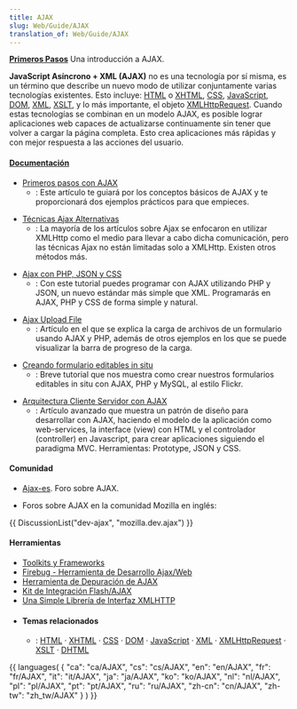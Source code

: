 ```yaml
---
title: AJAX
slug: Web/Guide/AJAX
translation_of: Web/Guide/AJAX
---
```

**[Primeros Pasos](/es/docs/Web/Guide/AJAX/Getting_Started)**
Una introducción a AJAX.

**JavaScript Asíncrono + XML (AJAX)** no es una tecnología por sí misma, es un término que describe un nuevo modo de utilizar conjuntamente varias tecnologías existentes. Esto incluye: [HTML](es/HTML) o [XHTML](es/XHTML), [CSS](es/CSS), [JavaScript](es/JavaScript), [DOM](es/DOM), [XML](es/XML), [XSLT](es/XSLT), y lo más importante, el objeto [XMLHttpRequest](es/XMLHttpRequest). Cuando estas tecnologías se combinan en un modelo AJAX, es posible lograr aplicaciones web capaces de actualizarse continuamente sin tener que volver a cargar la página completa. Esto crea aplicaciones más rápidas y con mejor respuesta a las acciones del usuario.

#### [Documentación](/Special:Tags?tag=AJAX&language=es "Special:Tags?tag=AJAX&language=es")

- [Primeros pasos con AJAX](/es/docs/Web/Guide/AJAX/Getting_Started)
  - : Este artículo te guiará por los conceptos básicos de AJAX y te proporcionará dos ejemplos prácticos para que empieces.

<!---->

- [Técnicas Ajax Alternativas](http://www.webreference.com/programming/ajax_tech/)
  - : La mayoría de los artículos sobre Ajax se enfocaron en utilizar XMLHttp como el medio para llevar a cabo dicha comunicación, pero las técnicas Ajax no están limitadas solo a XMLHttp. Existen otros métodos más.

<!---->

- [Ajax con PHP, JSON y CSS](http://thinkcoderepeat.blogspot.com/2006/02/tutorial-de-ajax-con-php-y-json.html)
  - : Con este tutorial puedes programar con AJAX utilizando PHP y JSON, un nuevo estándar más simple que XML. Programarás en AJAX, PHP y CSS de forma simple y natural.

<!---->

- [Ajax Upload File](http://webdev20.blogspot.com/2006/02/ajax-upload-file.html)
  - : Artículo en el que se explica la carga de archivos de un formulario usando AJAX y PHP, además de otros ejemplos en los que se puede visualizar la barra de progreso de la carga.

<!---->

- [Creando formulario editables in situ](http://www.baluart.net/articulo/346/edicion-in-situ-con-ajax.php)
  - : Breve tutorial que nos muestra como crear nuestros formularios editables in situ con AJAX, PHP y MySQL, al estilo Flickr.

<!---->

- [Arquitectura Cliente Servidor con AJAX](http://thinkcoderepeat.blogspot.com/2006/08/arquitectura-cliente-servidor-con-ajax.html)
  - : Artículo avanzado que muestra un patrón de diseño para desarrollar con AJAX, haciendo el modelo de la aplicación como web-services, la interface (view) con HTML y el controlador (controller) en Javascript, para crear aplicaciones siguiendo el paradigma MVC. Herramientas: Prototype, JSON y CSS.

#### Comunidad

- [Ajax-es](http://groups.google.es/group/Ajax-es?lnk=sg&hl=es). Foro sobre AJAX.

<!---->

- Foros sobre AJAX en la comunidad Mozilla en inglés:

{{ DiscussionList("dev-ajax", "mozilla.dev.ajax") }}

#### Herramientas

- [Toolkits y Frameworks](http://www.ajaxprojects.com)
- [Firebug - Herramienta de Desarrollo Ajax/Web](http://www.getfirebug.com/)
- [Herramienta de Depuración de AJAX](http://blog.monstuff.com/archives/000252.html)
- [Kit de Integración Flash/AJAX](http://www.osflash.org/doku.php?id=flashjs)
- [Una Simple Librería de Interfaz XMLHTTP](http://xkr.us/code/javascript/XHConn/)

<!---->

- #### Temas relacionados
  - : [HTML](es/HTML) · [XHTML](es/XHTML) · [CSS](es/CSS) · [DOM](es/DOM) · [JavaScript](es/JavaScript) · [XML](es/XML) · [XMLHttpRequest](es/XMLHttpRequest) · [XSLT](es/XSLT) · [DHTML](es/DHTML)

{{ languages( { "ca": "ca/AJAX", "cs": "cs/AJAX", "en": "en/AJAX", "fr": "fr/AJAX", "it": "it/AJAX", "ja": "ja/AJAX", "ko": "ko/AJAX", "nl": "nl/AJAX", "pl": "pl/AJAX", "pt": "pt/AJAX", "ru": "ru/AJAX", "zh-cn": "cn/AJAX", "zh-tw": "zh\_tw/AJAX" } ) }}
